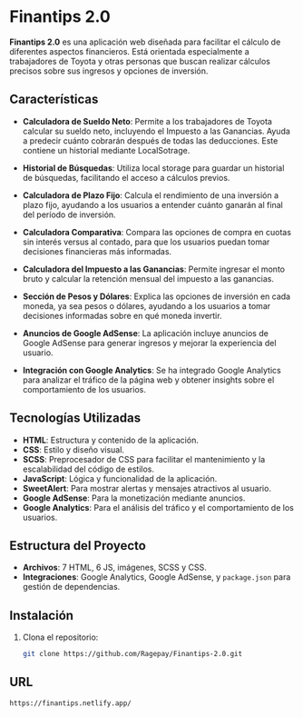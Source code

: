 # Finantips 2.0

**Finantips 2.0** es una aplicación web diseñada para facilitar el cálculo de diferentes aspectos financieros. Está orientada especialmente a trabajadores de Toyota y otras personas que buscan realizar cálculos precisos sobre sus ingresos y opciones de inversión.

## Características

- **Calculadora de Sueldo Neto**: Permite a los trabajadores de Toyota calcular su sueldo neto, incluyendo el Impuesto a las Ganancias. Ayuda a predecir cuánto cobrarán después de todas las deducciones. Este contiene un historial mediante LocalSotrage.

- **Historial de Búsquedas**: Utiliza local storage para guardar un historial de búsquedas, facilitando el acceso a cálculos previos.
  
- **Calculadora de Plazo Fijo**: Calcula el rendimiento de una inversión a plazo fijo, ayudando a los usuarios a entender cuánto ganarán al final del período de inversión.
  
- **Calculadora Comparativa**: Compara las opciones de compra en cuotas sin interés versus al contado, para que los usuarios puedan tomar decisiones financieras más informadas.
  
- **Calculadora del Impuesto a las Ganancias**: Permite ingresar el monto bruto y calcular la retención mensual del impuesto a las ganancias.

- **Sección de Pesos y Dólares**: Explica las opciones de inversión en cada moneda, ya sea pesos o dólares, ayudando a los usuarios a tomar decisiones informadas sobre en qué moneda invertir.

- **Anuncios de Google AdSense**: La aplicación incluye anuncios de Google AdSense para generar ingresos y mejorar la experiencia del usuario.

- **Integración con Google Analytics**: Se ha integrado Google Analytics para analizar el tráfico de la página web y obtener insights sobre el comportamiento de los usuarios.

## Tecnologías Utilizadas

- **HTML**: Estructura y contenido de la aplicación.
- **CSS**: Estilo y diseño visual.
- **SCSS**: Preprocesador de CSS para facilitar el mantenimiento y la escalabilidad del código de estilos.
- **JavaScript**: Lógica y funcionalidad de la aplicación.
- **SweetAlert**: Para mostrar alertas y mensajes atractivos al usuario.
- **Google AdSense**: Para la monetización mediante anuncios.
- **Google Analytics**: Para el análisis del tráfico y el comportamiento de los usuarios.

## Estructura del Proyecto

- **Archivos**: 7 HTML, 6 JS, imágenes, SCSS y CSS.
- **Integraciones**: Google Analytics, Google AdSense, y `package.json` para gestión de dependencias.


## Instalación

1. Clona el repositorio:
   ```bash
   git clone https://github.com/Ragepay/Finantips-2.0.git

## URL

```bash
https://finantips.netlify.app/

